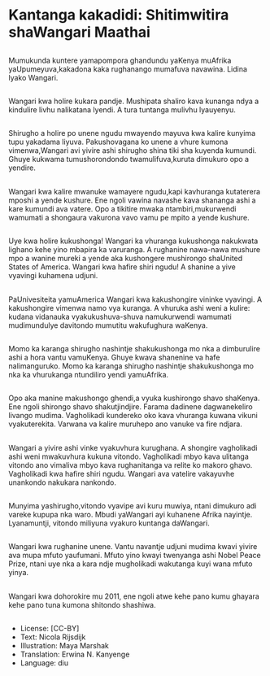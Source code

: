 # Kantanga kakadidi: Shitimwitira shaWangari Maathai

##
Mumukunda kuntere yamapompora ghandundu yaKenya muAfrika yaUpumeyuva,kakadona kaka rughanango mumafuva navawina. Lidina lyako Wangari.

##
Wangari kwa holire kukara pandje. Mushipata shaliro kava kunanga ndya a kindulire livhu nalikatana lyendi. A tura tuntanga mulivhu lyauyenyu.

##
Shirugho a holire po unene ngudu mwayendo mayuva kwa kalire kunyima tupu yakadama liyuva. Pakushovagana ko unene a vhure kumona vimenwa,Wangari avi yivire ashi shirugho shina tiki sha kuyenda kumundi. Ghuye kukwama tumushorondondo twamulifuva,kuruta dimukuro opo a yendire.

##
Wangari kwa kalire mwanuke wamayere ngudu,kapi kavhuranga kutaterera mposhi a yende kushure. Ene ngoli vawina navashe kava shananga ashi a kare kumundi ava vatere. Opo a tikitire mwaka ntambiri,mukurwendi wamumati a shongaura vakurona vavo vamu pe mpito a yende kushure.

##
Uye kwa holire kukushonga! Wangari ka vhuranga kukushonga nakukwata lighano kehe yino mbapira ka varuranga. A rughanine nawa-nawa mushure mpo a wanine mureki a yende aka kushongere mushirongo shaUnited States of America. Wangari kwa hafire shiri ngudu! A shanine a yive vyavingi kuhamena udjuni.

##
PaUnivesiteita yamuAmerica Wangari kwa kakushongire vininke vyavingi. A kakushongire vimenwa namo vya kuranga. A vhuruka ashi weni a kulire: kudana vidanauka vyakukushuva-shuva namukurwendi wamumati mudimundulye davitondo mumutitu wakufughura waKenya.

##
Momo ka karanga shirugho nashintje shakukushonga mo nka a dimburulire ashi a hora vantu vamuKenya. Ghuye kwava shanenine va hafe nalimanguruko. Momo ka karanga shirugho nashintje shakukushonga mo nka ka vhurukanga ntundiliro yendi yamuAfrika.

##
Opo aka manine makushongo ghendi,a vyuka kushirongo shavo shaKenya. Ene ngoli shirongo shavo shakutjindjire. Farama dadinene dagwanekeliro livango mudima. Vagholikadi kundereko oko kava vhuranga kuwana vikuni vyakuterekita. Varwana va kalire muruhepo ano vanuke va fire ndjara.

##
Wangari a yivire ashi vinke vyakuvhura kurughana. A shongire vagholikadi ashi weni mwakuvhura kukuna vitondo. Vagholikadi mbyo kava ulitanga vitondo ano vimaliva mbyo kava rughanitanga va relite ko makoro ghavo. Vagholikadi kwa hafire shiri ngudu. Wangari ava vatelire vakayuvhe unankondo nakukara nankondo.

##
Munyima yashirugho,vitondo vyavipe avi kuru muwiya, ntani dimukuro adi vareke kupupa nka waro. Mbudi yaWangari ayi kuhanene Afrika nayintje. Lyanamuntji, vitondo miliyuna vyakuro kuntanga daWangari.

##
Wangari kwa rughanine unene. Vantu navantje udjuni mudima kwavi yivire ava mupa mfuto yaufumani. Mfuto yino kwayi twenyanga ashi Nobel Peace Prize, ntani uye nka a kara ndje mugholikadi wakutanga kuyi wana mfuto yinya.

##
Wangari kwa dohorokire mu 2011, ene ngoli atwe kehe pano kumu ghayara kehe pano tuna kumona shitondo shashiwa.

##
* License: [CC-BY]
* Text: Nicola Rijsdijk
* Illustration: Maya Marshak
* Translation: Erwina N. Kanyenge
* Language: diu
